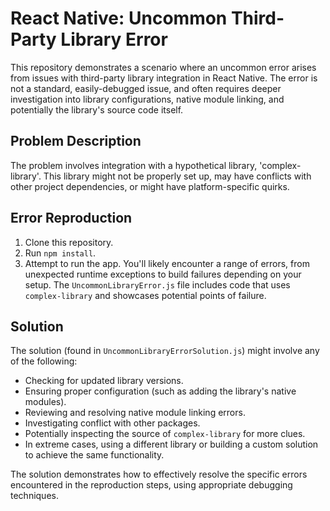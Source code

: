 # React Native: Uncommon Third-Party Library Error

This repository demonstrates a scenario where an uncommon error arises from issues with third-party library integration in React Native. The error is not a standard, easily-debugged issue, and often requires deeper investigation into library configurations, native module linking, and potentially the library's source code itself.

## Problem Description
The problem involves integration with a hypothetical library, 'complex-library'.  This library might not be properly set up, may have conflicts with other project dependencies, or might have platform-specific quirks.

## Error Reproduction
1. Clone this repository.
2. Run `npm install`.
3. Attempt to run the app.  You'll likely encounter a range of errors, from unexpected runtime exceptions to build failures depending on your setup.  The `UncommonLibraryError.js` file includes code that uses `complex-library` and showcases potential points of failure.

## Solution
The solution (found in `UncommonLibraryErrorSolution.js`) might involve any of the following:
* Checking for updated library versions.
* Ensuring proper configuration (such as adding the library's native modules).
* Reviewing and resolving native module linking errors.
* Investigating conflict with other packages.
* Potentially inspecting the source of `complex-library` for more clues.
* In extreme cases, using a different library or building a custom solution to achieve the same functionality.

The solution demonstrates how to effectively resolve the specific errors encountered in the reproduction steps, using appropriate debugging techniques.